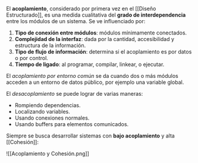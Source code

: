 El **acoplamiento**, considerado por primera vez en el [[Diseño Estructurado]], es una medida cualitativa del **grado de interdependencia** entre los módulos de un sistema. Se ve influenciado por:

1. **Tipo de conexión entre módulos**: módulos mínimamente conectados.
2. **Complejidad de la interfaz**: dada por la cantidad, accesibilidad y estructura de la información.
3. **Tipo de flujo de información**: determina si el acoplamiento es por datos o por control.
4. **Tiempo de ligado**: al programar, compilar, linkear, o ejecutar.

El _acoplamiento por entorno común_ se da cuando dos o más módulos acceden a un entorno de datos público, por ejemplo una variable global.

El _desacoplamiento_ se puede lograr de varias maneras:

- Rompiendo dependencias.
- Localizando variables.
- Usando conexiones normales.
- Usando buffers para elementos comunicados.

Siempre se busca desarrollar sistemas con **bajo acoplamiento** y alta [[Cohesión]]:

![[Acoplamiento y Cohesión.png]]
